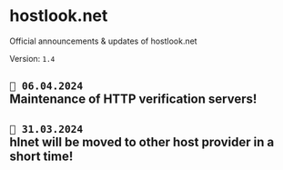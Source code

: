 # hostlook.net
Official announcements &amp; updates of hostlook.net

Version: `1.4`

## ``📣 06.04.2024``<br>Maintenance of HTTP verification servers! 
## ``📣 31.03.2024``<br>hlnet will be moved to other host provider in a short time! 
